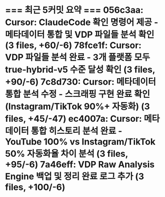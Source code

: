 === 최근 5커밋 요약 ===
056c3aa: Cursor: ClaudeCode 확인 명령어 제공 - 메타데이터 통합 및 VDP 파일들 분석 확인 (3 files, +60/-6)
78fce1f: Cursor: VDP 파일들 분석 완료 - 3개 플랫폼 모두 true-hybrid-v5 수준 달성 확인 (3 files, +90/-6)
7c8d730: Cursor: 메타데이터 통합 분석 수정 - 스크래핑 구현 완료 확인 (Instagram/TikTok 90%+ 자동화) (3 files, +45/-47)
ec4007a: Cursor: 메타데이터 통합 히스토리 분석 완료 - YouTube 100% vs Instagram/TikTok 50% 자동화율 차이 분석 (3 files, +95/-6)
7a46eff: VDP Raw Analysis Engine 백업 및 정리 완료 로그 추가 (3 files, +100/-6)
=======================
